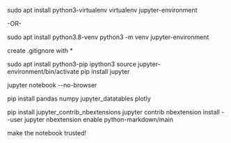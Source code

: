 sudo apt install python3-virtualenv
virtualenv jupyter-environment

-OR-

sudo apt install python3.8-venv
python3 -m venv jupyter-environment

create .gitignore with *

sudo apt install python3-pip ipython3
source jupyter-environment/bin/activate
pip install jupyter

jupyter notebook --no-browser


pip install pandas numpy jupyter_datatables plotly

pip install jupyter_contrib_nbextensions
jupyter contrib nbextension install --user
jupyter nbextension enable python-markdown/main

make the notebook trusted!
